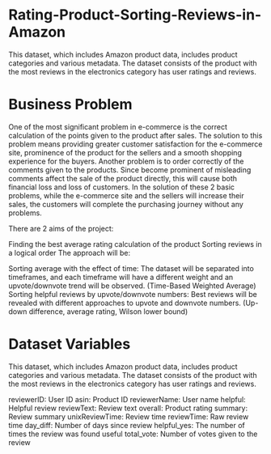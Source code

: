 # Rating-Product-Sorting-Reviews-in-Amazon
This dataset, which includes Amazon product data, includes product categories and various metadata. The dataset consists of the product with the most reviews in the electronics category has user ratings and reviews.

# Business Problem
One of the most significant problem in e-commerce is the correct calculation of the points given to the product after sales. The solution to this problem means providing greater customer satisfaction for the e-commerce site, prominence of the product for the sellers and a smooth shopping experience for the buyers. Another problem is to order correctly of the comments given to the products. Since become prominent of misleading comments affect the sale of the product directly, this will cause both financial loss and loss of customers. In the solution of these 2 basic problems, while the e-commerce site and the sellers will increase their sales, the customers will complete the purchasing journey without any problems.

There are 2 aims of the project:

Finding the best average rating calculation of the product
Sorting reviews in a logical order
The approach will be:

Sorting average with the effect of time: The dataset will be separated into timeframes, and each timeframe will have a different weight and an upvote/downvote trend will be observed. (Time-Based Weighted Average)
Sorting helpful reviews by upvote/downvote numbers: Best reviews will be revealed with different approaches to upvote and downvote numbers. (Up-down difference, average rating, Wilson lower bound)

# Dataset Variables
This dataset, which includes Amazon product data, includes product categories and various metadata. The dataset consists of the product with the most reviews in the electronics category has user ratings and reviews.

reviewerID: User ID
asin: Product ID
reviewerName: User name
helpful: Helpful review
reviewText: Review text
overall: Product rating
summary: Review summary
unixReviewTime: Review time
reviewTime: Raw review time
day_diff: Number of days since review
helpful_yes: The number of times the review was found useful
total_vote: Number of votes given to the review
